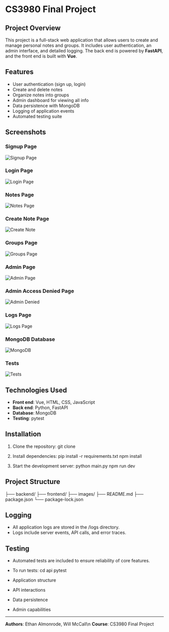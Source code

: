 # CS3980 Final Project

## Project Overview

This project is a full-stack web application that allows users to create and manage personal notes and groups. It includes user authentication, an admin interface, and detailed logging. The back end is powered by **FastAPI**, and the front end is built with **Vue**.

## Features

* User authentication (sign up, login)
* Create and delete notes
* Organize notes into groups
* Admin dashboard for viewing all info
* Data persistence with MongoDB
* Logging of application events
* Automated testing suite

## Screenshots

### Signup Page

![Signup Page](images/signup-page.png)

### Login Page

![Login Page](images/login-page.png)

### Notes Page

![Notes Page](images/notes-page.png)

### Create Note Page

![Create Note](images/create-note.png)

### Groups Page

![Groups Page](images/groups-page.png)

### Admin Page

![Admin Page](images/admin-page.png)

### Admin Access Denied Page

![Admin Denied](images/admin-denied-page.png)

### Logs Page

![Logs Page](images/logs.png)

### MongoDB Database

![MongoDB](images/mongo.png)

### Tests

![Tests](images/tests.png)

## Technologies Used

* **Front end**: Vue, HTML, CSS, JavaScript
* **Back end**: Python, FastAPI
* **Database**: MongoDB
* **Testing**: pytest

## Installation

1. Clone the repository:
   git clone [<repository-url>](https://github.com/EAlmonrode/CS3980-Final-Project-1)
   
2. Install dependencies:
   pip install -r requirements.txt
   npm install
   
4. Start the development server:
   python main.py
   npm run dev

## Project Structure
├── backend/
├── frontend/
├── images/
├── README.md
├── package.json
└── package-lock.json

## Logging

* All application logs are stored in the /logs directory.
* Logs include server events, API calls, and error traces.

## Testing

* Automated tests are included to ensure reliability of core features.
* To run tests:
  cd api
  pytest


* Application structure
* API interactions
* Data persistence
* Admin capabilities

---

**Authors**: Ethan Almonrode, Will McCall\n
**Course**: CS3980 Final Project
